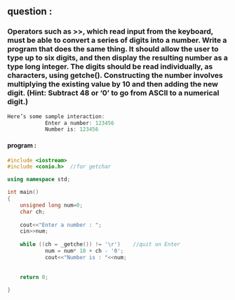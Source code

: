 ## question :

### Operators such as >>, which read input from the keyboard, must be able to convert a series of digits into a number. Write a program that does the same thing. It should allow the user to type up to six digits, and then display the resulting number as a type long integer. The digits should be read individually, as characters, using getche(). Constructing the number involves multiplying the existing value by 10 and then adding the new digit. (Hint: Subtract 48 or ‘0’ to go from ASCII to a numerical digit.)

```C++
Here’s some sample interaction: 
            Enter a number: 123456 
            Number is: 123456
```            


#### program :

```C++
#include <iostream>
#include <conio.h>  //for getchar

using namespace std;

int main()
{
    unsigned long num=0;
    char ch;
    
    cout<<"Enter a number : ";
    cin>>num;
    
    while ((ch = _getche()) != '\r')    //quit on Enter
            num = num* 10 + ch - '0';
            cout<<"Number is : "<<num;
    
    
    return 0;
    
}
```
